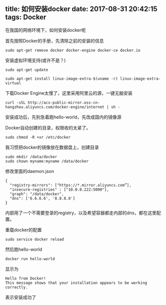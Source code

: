title: 如何安装docker
date: 2017-08-31 20:42:15
tags: Docker
---

在我国的网络环境下，如何安装docker呢<!--more-->

首先按照Docker的手册，先清除之前的安装的信息

```
sudo apt-get remove docker docker-engine docker-ce docker.io
```

安装虚拟环境支持(或许不是？)

```
sudo apt-get update

sudo apt-get install linux-image-extra-$(uname -r) linux-image-extra-virtual
```

下载Docker Engine太慢了，这里采用阿里云的源，一键无脑安装

```
curl -sSL http://acs-public-mirror.oss-cn-hangzhou.aliyuncs.com/docker-engine/internet | sh -

```

安装成功后，先别急着跑hello-world，先改成国内的镜像源

Docker自动创建的目录，权限收的太紧了。

```
sudo chmod -R +xr /etc/docker
```

我习惯把docker的镜像放在数据盘上，创建目录

```
sudo mkdir /data/docker
sudo chown myname:myname /data/docker
```

修改里面的daemon.json

```
{
  "registry-mirrors": ["https://*.mirror.aliyuncs.com”],
  "insecure-registries" : ["10.0.0.222:5000"],
  "graph": "/data/docker",
  "dns": ['6.6.6.6', '8.8.8.8']
}
```

内部用了一个不需要登录的registry，以及希望容器都走内部的dns，都在这里配置。

重载docker的配置

```
sudo service docker reload
```

然后跑hello-world

```
docker run hello-world
```

显示为

```
Hello from Docker!
This message shows that your installation appears to be working correctly.
```

表示安装成功了
